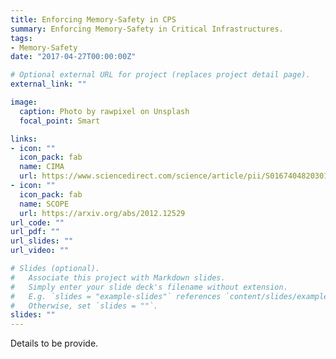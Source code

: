 ```yaml
---
title: Enforcing Memory-Safety in CPS
summary: Enforcing Memory-Safety in Critical Infrastructures.
tags:
- Memory-Safety
date: "2017-04-27T00:00:00Z"

# Optional external URL for project (replaces project detail page).
external_link: ""

image:
  caption: Photo by rawpixel on Unsplash
  focal_point: Smart

links:
- icon: ""
  icon_pack: fab
  name: CIMA
  url: https://www.sciencedirect.com/science/article/pii/S0167404820301061
- icon: ""
  icon_pack: fab
  name: SCOPE
  url: https://arxiv.org/abs/2012.12529
url_code: ""
url_pdf: ""
url_slides: ""
url_video: ""

# Slides (optional).
#   Associate this project with Markdown slides.
#   Simply enter your slide deck's filename without extension.
#   E.g. `slides = "example-slides"` references `content/slides/example-slides.md`.
#   Otherwise, set `slides = ""`.
slides: ""
---
```


Details to be provide. 
